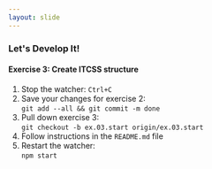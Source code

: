 ```yaml
---
layout: slide
---
```


### Let's Develop It!

#### Exercise 3: Create ITCSS structure

1. Stop the watcher: `Ctrl+C`
1. Save your changes for exercise 2: <br /> `git add --all && git
   commit -m done`
2. Pull down exercise 3: <br />`git checkout -b ex.03.start origin/ex.03.start`
3. Follow instructions in the `README.md` file
4. Restart the watcher: <br />`npm start`
